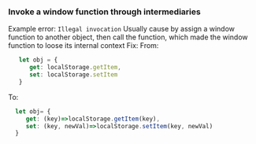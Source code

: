 ### Invoke a window function through intermediaries
Example error: `Illegal invocation`
Usually cause by assign a window function to another object, then call the function, which made the window function to loose its internal context
Fix:
From: 
```js
   let obj = {
      get: localStorage.getItem,
      set: localStorage.setItem
   }
```
To:
```js
  let obj= {
     get: (key)=>localStorage.getItem(key),
     set: (key, newVal)=>localStorage.setItem(key, newVal)
  }
```
